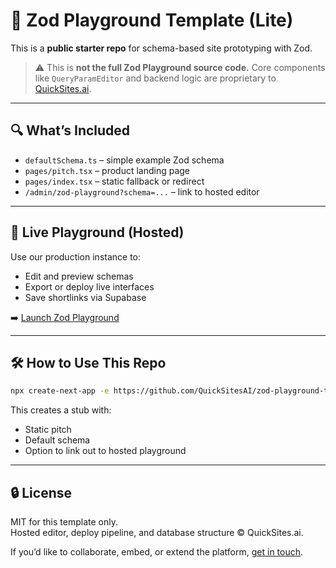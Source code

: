 # 🧪 Zod Playground Template (Lite)

This is a **public starter repo** for schema-based site prototyping with Zod.

> ⚠️ This is **not the full Zod Playground source code.** Core components like `QueryParamEditor` and backend logic are proprietary to [QuickSites.ai](https://quicksites.ai).

---

## 🔍 What’s Included

- `defaultSchema.ts` – simple example Zod schema
- `pages/pitch.tsx` – product landing page
- `pages/index.tsx` – static fallback or redirect
- `/admin/zod-playground?schema=...` – link to hosted editor

---

## 🧭 Live Playground (Hosted)

Use our production instance to:

- Edit and preview schemas
- Export or deploy live interfaces
- Save shortlinks via Supabase

➡️ [Launch Zod Playground](https://quicksites.ai/admin/zod-playground)

---

## 🛠️ How to Use This Repo

```bash
npx create-next-app -e https://github.com/QuickSitesAI/zod-playground-template your-project
```

This creates a stub with:
- Static pitch
- Default schema
- Option to link out to hosted playground

---

## 🔒 License
MIT for this template only.  
Hosted editor, deploy pipeline, and database structure © QuickSites.ai.

If you’d like to collaborate, embed, or extend the platform, [get in touch](https://quicksites.ai/contact).
